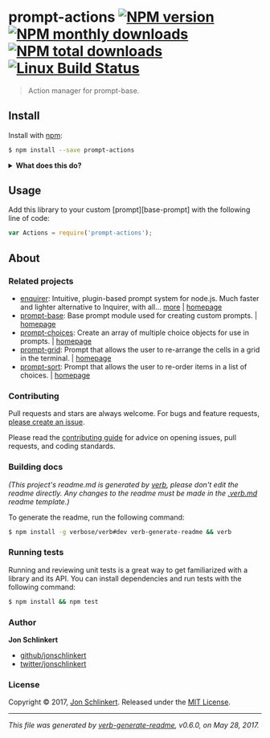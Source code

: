 # prompt-actions [![NPM version](https://img.shields.io/npm/v/prompt-actions.svg?style=flat)](https://www.npmjs.com/package/prompt-actions) [![NPM monthly downloads](https://img.shields.io/npm/dm/prompt-actions.svg?style=flat)](https://npmjs.org/package/prompt-actions) [![NPM total downloads](https://img.shields.io/npm/dt/prompt-actions.svg?style=flat)](https://npmjs.org/package/prompt-actions) [![Linux Build Status](https://img.shields.io/travis/enquirer/prompt-actions.svg?style=flat&label=Travis)](https://travis-ci.org/enquirer/prompt-actions)

> Action manager for prompt-base.

## Install

Install with [npm](https://www.npmjs.com/):

```sh
$ npm install --save prompt-actions
```

<details>
<summary><strong>What does this do?</strong></summary>

Used by [prompt-base](https://github.com/enquirer/prompt-base) for toggling choices and updating the pointer position on prompts.

This is a separate module so that it is easier to maintain and unit test, and so that it can also be used by custom prompts when needed.

</details>

## Usage

Add this library to your custom [prompt][base-prompt] with the following line of code:

```js
var Actions = require('prompt-actions');
```

## About

### Related projects

* [enquirer](https://www.npmjs.com/package/enquirer): Intuitive, plugin-based prompt system for node.js. Much faster and lighter alternative to Inquirer, with all… [more](https://github.com/enquirer/enquirer) | [homepage](https://github.com/enquirer/enquirer "Intuitive, plugin-based prompt system for node.js. Much faster and lighter alternative to Inquirer, with all the same prompt types and more, but without the bloat.")
* [prompt-base](https://www.npmjs.com/package/prompt-base): Base prompt module used for creating custom prompts. | [homepage](https://github.com/enquirer/prompt-base "Base prompt module used for creating custom prompts.")
* [prompt-choices](https://www.npmjs.com/package/prompt-choices): Create an array of multiple choice objects for use in prompts. | [homepage](https://github.com/enquirer/prompt-choices "Create an array of multiple choice objects for use in prompts.")
* [prompt-grid](https://www.npmjs.com/package/prompt-grid): Prompt that allows the user to re-arrange the cells in a grid in the terminal. | [homepage](https://github.com/enquirer/prompt-grid "Prompt that allows the user to re-arrange the cells in a grid in the terminal.")
* [prompt-sort](https://www.npmjs.com/package/prompt-sort): Prompt that allows the user to re-order items in a list of choices. | [homepage](https://github.com/enquirer/prompt-sort "Prompt that allows the user to re-order items in a list of choices.")

### Contributing

Pull requests and stars are always welcome. For bugs and feature requests, [please create an issue](../../issues/new).

Please read the [contributing guide](.github/contributing.md) for advice on opening issues, pull requests, and coding standards.

### Building docs

_(This project's readme.md is generated by [verb](https://github.com/verbose/verb-generate-readme), please don't edit the readme directly. Any changes to the readme must be made in the [.verb.md](.verb.md) readme template.)_

To generate the readme, run the following command:

```sh
$ npm install -g verbose/verb#dev verb-generate-readme && verb
```

### Running tests

Running and reviewing unit tests is a great way to get familiarized with a library and its API. You can install dependencies and run tests with the following command:

```sh
$ npm install && npm test
```

### Author

**Jon Schlinkert**

* [github/jonschlinkert](https://github.com/jonschlinkert)
* [twitter/jonschlinkert](https://twitter.com/jonschlinkert)

### License

Copyright © 2017, [Jon Schlinkert](https://github.com/jonschlinkert).
Released under the [MIT License](LICENSE).

***

_This file was generated by [verb-generate-readme](https://github.com/verbose/verb-generate-readme), v0.6.0, on May 28, 2017._